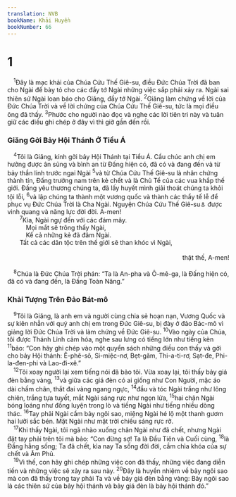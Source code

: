 ```yaml
---
translation: NVB
bookName: Khải Huyền 
bookNumber: 66
---
```


<div class="title"><h1>1</h1></div>
<span class="verse kh_1_1"> <sup>1</sup>Đây là mạc khải của Chúa Cứu Thế Giê-su, điều Đức Chúa Trời đã ban cho Ngài để bày tỏ cho các đầy tớ Ngài những việc sắp phải xảy ra. Ngài sai thiên sứ Ngài loan báo cho Giăng, đầy tớ Ngài. </span>
<span class="verse kh_1_2"><sup>2</sup>Giăng làm chứng về lời của Đức Chúa Trời và về lời chứng của Chúa Cứu Thế Giê-su, tức là mọi điều ông đã thấy. </span>
<span class="verse kh_1_3"><sup>3</sup>Phước cho người nào đọc và nghe các lời tiên tri này và tuân giữ các điều ghi chép ở đây vì thì giờ gần đến rồi. <br/></span>
<div class="title"><h3>Giăng Gởi Bảy Hội Thánh Ở Tiểu Á </h3></div>
<span class="verse kh_1_4"> <sup>4</sup>Tôi là Giăng, kính gởi bảy Hội Thánh tại Tiểu Á. Cầu chúc anh chị em hưởng được ân sủng và bình an từ Đấng hiện có, đã có và đang đến và từ bảy thần linh trước ngai Ngài </span>
<span class="verse kh_1_5"><sup>5</sup>và từ Chúa Cứu Thế Giê-su là nhân chứng thành tín, Đấng trưởng nam trên kẻ chết và là Chủ Tể của các vua khắp thế giới. Đấng yêu thương chúng ta, đã lấy huyết mình giải thoát chúng ta khỏi tội lỗi, </span>
<span class="verse kh_1_6"><sup>6</sup>và lập chúng ta thành một vương quốc và thành các thầy tế lễ để phục vụ Đức Chúa Trời là Cha Ngài. Nguyện Chúa Cứu Thế Giê-su<a data-toggle="tooltip" data-placement="bottom" title="Nt: Ngài">⚓</a> được vinh quang và năng lực đời đời. A-men! <br/></span>
<span class="verse kh_1_7">  <sup>7</sup>Kìa, Ngài ngự đến với các đám mây. <br/>   Mọi mắt sẽ trông thấy Ngài, <br/>   Kể cả những kẻ đã đâm Ngài. <br/>  Tất cả các dân tộc trên thế giới sẽ than khóc vì Ngài, <br/> <aside style="text-align:right;">thật thế, A-men! </aside><br/></span>
<span class="verse kh_1_8"> <sup>8</sup>Chúa là Đức Chúa Trời phán: “Ta là An-pha và Ô-mê-ga, là Đấng hiện có, đã có và đang đến, là Đấng Toàn Năng.” <br/></span>
<div class="title"><h3>Khải Tượng Trên Đảo Bát-mô </h3></div>
<span class="verse kh_1_9"> <sup>9</sup>Tôi là Giăng, là anh em và người cùng chia sẻ hoạn nạn, Vương Quốc và sự kiên nhẫn với quý anh chị em trong Đức Giê-su, bị đày ở đảo Bác-mô vì giảng lời Đức Chúa Trời và làm chứng về Đức Giê-su. </span>
<span class="verse kh_1_10"><sup>10</sup>Vào ngày của Chúa, tôi được Thánh Linh cảm hóa, nghe sau lưng có tiếng lớn như tiếng kèn </span>
<span class="verse kh_1_11"><sup>11</sup>bảo: “Con hãy ghi chép vào một quyển sách những điều con thấy và gởi cho bảy Hội thánh: Ê-phê-sô, Si-miệc-nơ, Bẹt-găm, Thi-a-ti-rơ, Sạt-đe, Phi-la-đen-phi và Lao-đi-xê.” <br/></span>
<span class="verse kh_1_12"> <sup>12</sup>Tôi xoay người lại xem tiếng nói đã bảo tôi. Vừa xoay lại, tôi thấy bảy giá đèn bằng vàng, </span>
<span class="verse kh_1_13"><sup>13</sup>và giữa các giá đèn có ai giống như Con Người, mặc áo dài chấm chân, thắt đai vàng ngang ngực, </span>
<span class="verse kh_1_14"><sup>14</sup>đầu và tóc Ngài trắng như lông chiên, trắng tựa tuyết, mắt Ngài sáng rực như ngọn lửa, </span>
<span class="verse kh_1_15"><sup>15</sup>hai chân Ngài bóng loáng như đồng luyện trong lò và tiếng Ngài như tiếng nhiều dòng thác. </span>
<span class="verse kh_1_16"><sup>16</sup>Tay phải Ngài cầm bảy ngôi sao, miệng Ngài hé lộ một thanh gươm hai lưỡi sắc bén. Mặt Ngài như mặt trời chiếu sáng rực rỡ. <br/></span>
<span class="verse kh_1_17"> <sup>17</sup>Khi thấy Ngài, tôi ngã nhào xuống chân Ngài như đã chết, nhưng Ngài đặt tay phải trên tôi mà bảo: “Con đừng sợ! Ta là Đầu Tiên và Cuối cùng, </span>
<span class="verse kh_1_18"><sup>18</sup>là Đấng hằng sống; Ta đã chết, kìa nay Ta sống đời đời, cầm chìa khóa của sự chết và Âm Phủ. <br/></span>
<span class="verse kh_1_19"> <sup>19</sup>Vì thế, con hãy ghi chép những việc con đã thấy, những việc đang diễn tiến và những việc sẽ xảy ra sau này. </span>
<span class="verse kh_1_20"><sup>20</sup>Đây là huyền nhiệm về bảy ngôi sao mà con đã thấy trong tay phải Ta và về bảy giá đèn bằng vàng: Bảy ngôi sao là các thiên sứ của bảy hội thánh và bảy giá đèn là bảy hội thánh đó.” <br/></span>
